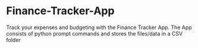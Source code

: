 # Finance-Tracker-App
Track your expenses and budgeting with the Finance Tracker App. The App consists of python prompt commands and stores the files/data in a CSV folder
